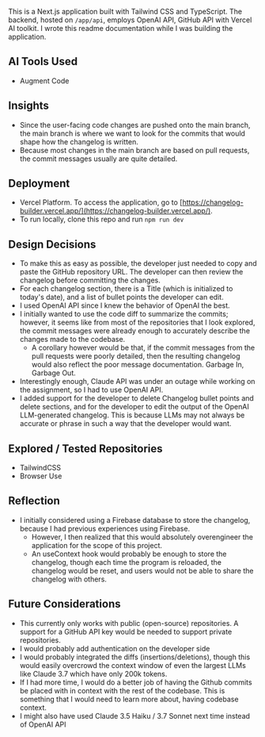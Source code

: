 This is a Next.js application built with Tailwind CSS and TypeScript. The backend, hosted on `/app/api`, employs OpenAI API, GitHub API with Vercel AI toolkit. I wrote this readme documentation while I was building the application. 

## AI Tools Used

- Augment Code

## Insights

- Since the user-facing code changes are pushed onto the main branch, the main branch is where we want to look for the commits that would shape how the changelog is written.
- Because most changes in the main branch are based on pull requests, the commit messages usually are quite detailed. 

## Deployment

- Vercel Platform. To access the application, go to [https://changelog-builder.vercel.app/](https://changelog-builder.vercel.app/). 
- To run locally, clone this repo and run `npm run dev`

## Design Decisions

- To make this as easy as possible, the developer just needed to copy and paste the GitHub repository URL. The developer can then review the changelog before committing the changes.
- For each changelog section, there is a Title (which is initialized to today's date), and a list of bullet points the developer can edit.
- I used OpenAI API since I knew the behavior of OpenAI the best. 
- I initially wanted to use the code diff to summarize the commits; however, it seems like from most of the repositories that I look explored, the commit messages were already enough to accurately describe the changes made to the codebase.
  - A corollary however would be that, if the commit messages from the pull requests were poorly detailed, then the resulting changelog would also reflect the poor message documentation. Garbage In, Garbage Out. 
- Interestingly enough, Claude API was under an outage while working on the assignment, so I had to use OpenAI API.
- I added support for the developer to delete Changelog bullet points and delete sections, and for the developer to edit the output of the OpenAI LLM-generated changelog. This is because LLMs may not always be accurate or phrase in such a way that the developer would want.

## Explored / Tested Repositories

- TailwindCSS
- Browser Use

## Reflection

- I initially considered using a Firebase database to store the changelog, because I had previous experiences using Firebase.
    - However, I then realized that this would absolutely overengineer the application for the scope of this project. 
    - An useContext hook would probably be enough to store the changelog, though each time the program is reloaded, the changelog would be reset, and users would not be able to share the changelog with others.


## Future Considerations

- This currently only works with public (open-source) repositories. A support for a GitHub API key would be needed to support private repositories.
- I would probably add authentication on the developer side
- I would probably integrated the diffs (insertions/deletions), though this would easily overcrowd the context window of even the largest LLMs like Claude 3.7 which have only 200k tokens.
- If I had more time, I would do a better job of having the Github commits be placed with in context with the rest of the codebase. This is something that I would need to learn more about, having codebase context. 
- I might also have used Claude 3.5 Haiku / 3.7 Sonnet next time instead of OpenAI API 